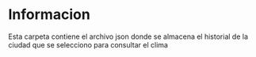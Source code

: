 # Informacion
Esta carpeta contiene el archivo json donde se almacena el historial de la ciudad que se selecciono para consultar el clima